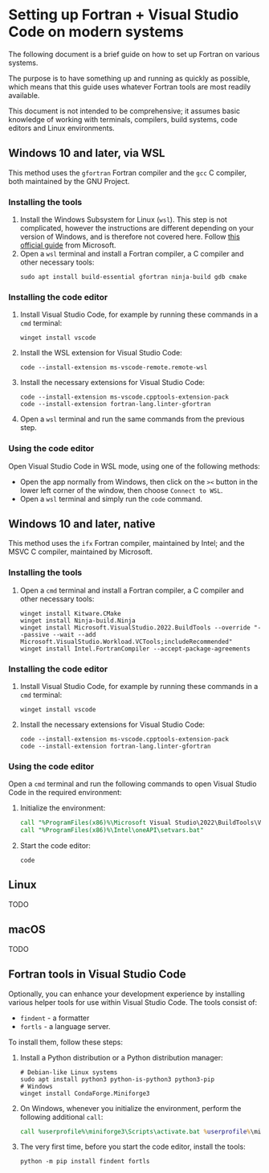 # Setting up Fortran + Visual Studio Code on modern systems

The following document is a brief guide on how to set up Fortran on various systems.

The purpose is to have something up and running as quickly as possible, which means that
this guide uses whatever Fortran tools are most readily available.

This document is not intended to be comprehensive; it assumes basic knowledge of working
with terminals, compilers, build systems, code editors and Linux environments.

## Windows 10 and later, via WSL

This method uses the `gfortran` Fortran compiler and the `gcc` C compiler, both maintained by the GNU Project.

### Installing the tools

1.  Install the Windows Subsystem for Linux (`wsl`). This step is not complicated,
    however the instructions are different depending on your version of Windows,
    and is therefore not covered here. Follow
    [this official guide](https://learn.microsoft.com/en-us/windows/wsl/install)
    from Microsoft.
1.  Open a `wsl` terminal and install a Fortran compiler, a C compiler and other necessary tools:
    ```
    sudo apt install build-essential gfortran ninja-build gdb cmake
    ```
### Installing the code editor

1.  Install Visual Studio Code, for example by running these commands in a `cmd` terminal:
    ```
    winget install vscode
    ```
1.  Install the WSL extension for Visual Studio Code:
    ```
    code --install-extension ms-vscode-remote.remote-wsl
    ```
1.  Install the necessary extensions for Visual Studio Code:
    ```
    code --install-extension ms-vscode.cpptools-extension-pack
    code --install-extension fortran-lang.linter-gfortran
    ```
1.  Open a `wsl` terminal and run the same commands from the previous step.

### Using the code editor

Open Visual Studio Code in WSL mode, using one of the following methods:

-   Open the app normally from Windows, then click on the `><` button in the lower left
    corner of the window, then choose `Connect to WSL`.
-   Open a `wsl` terminal and simply run the `code` command.

## Windows 10 and later, native

This method uses the `ifx` Fortran compiler, maintained by Intel; and the MSVC C compiler, maintained by Microsoft.

### Installing the tools

1.  Open a `cmd` terminal and install a Fortran compiler, a C compiler and other necessary tools:
    ```
    winget install Kitware.CMake
    winget install Ninja-build.Ninja
    winget install Microsoft.VisualStudio.2022.BuildTools --override "--passive --wait --add Microsoft.VisualStudio.Workload.VCTools;includeRecommended"
    winget install Intel.FortranCompiler --accept-package-agreements
    ```

### Installing the code editor

1.  Install Visual Studio Code, for example by running these commands in a `cmd` terminal:
    ```
    winget install vscode
    ```
1.  Install the necessary extensions for Visual Studio Code:
    ```
    code --install-extension ms-vscode.cpptools-extension-pack
    code --install-extension fortran-lang.linter-gfortran
    ```

### Using the code editor

Open a `cmd` terminal and run the following commands to open Visual Studio Code in the required environment:

1.  Initialize the environment:
    ```bat
    call "%ProgramFiles(x86)%\Microsoft Visual Studio\2022\BuildTools\VC\Auxiliary\Build\vcvars64.bat"
    call "%ProgramFiles(x86)%\Intel\oneAPI\setvars.bat"
    ```
1.  Start the code editor:
    ```
    code
    ```

## Linux

TODO

## macOS

TODO

## Fortran tools in Visual Studio Code

Optionally, you can enhance your development experience by installing various helper tools for use within Visual Studio Code.
The tools consist of:

-   `findent` - a formatter
-   `fortls` - a language server.

To install them, follow these steps:

1.  Install a Python distribution or a Python distribution manager:
    ```
    # Debian-like Linux systems
    sudo apt install python3 python-is-python3 python3-pip
    # Windows
    winget install CondaForge.Miniforge3
    ```
1.  On Windows, whenever you initialize the environment, perform the following additional `call`:
    ```bat
    call %userprofile%\miniforge3\Scripts\activate.bat %userprofile%\miniforge3
    ```
1.  The very first time, before you start the code editor, install the tools:
    ```
    python -m pip install findent fortls
    ```
